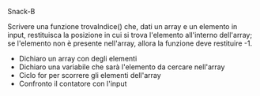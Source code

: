 Snack-B

Scrivere una funzione trovaIndice() che, dati un array e un elemento in input, restituisca la posizione in cui si trova l'elemento all'interno dell'array; se l'elemento non è presente nell'array, allora la funzione deve restituire -1.

- Dichiaro un array con degli elementi
- Dichiaro una variabile che sarà l'elemento da cercare nell'array
- Ciclo for per scorrere gli elementi dell'array
- Confronto il contatore con l'input
